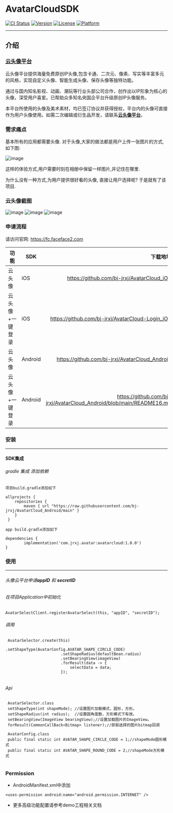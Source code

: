 # AvatarCloudSDK

[![CI Status](https://img.shields.io/travis/bj-jrxj/AvatarCloudSDK.svg?style=flat)](https://travis-ci.org/bj-jrxj/AvatarCloudSDK)
[![Version](https://img.shields.io/cocoapods/v/AvatarCloudSDK.svg?style=flat)](https://cocoapods.org/pods/AvatarCloudSDK)
[![License](https://img.shields.io/cocoapods/l/AvatarCloudSDK.svg?style=flat)](https://cocoapods.org/pods/AvatarCloudSDK)
[![Platform](https://img.shields.io/cocoapods/p/AvatarCloudSDK.svg?style=flat)](https://cocoapods.org/pods/AvatarCloudSDK)

---
## 介绍

### [云头像平台](https://fc.faceface2.com)

云头像平台提供海量免费原创IP头像,包含卡通、二次元、像素、写实等丰富多元的风格，实现自定义头像、智能生成头像、保存头像等独特功能。

通过与国内知名影视、动画、潮玩等行业头部公司合作，创作出以IP形象为核心的头像，深受用户喜爱。已帮助众多知名央国企平台升级原创IP头像服务。

本平台所使用的头像及美术素材，均已签订协议并获得授权，平台内的头像可直接作为用户头像使用。如需二次编辑或衍生品开发，请联系[**云头像平台**](https://fc.faceface2.com)。


### 需求痛点
基本所有的应用都需要头像.  对于头像,大家的做法都是用户上传一张图片的方式, 如下图:

![image](http://oss.faceface2.com/facecloud/pic/3ecaAa.jpeg)

这样的体验方式,用户需要时刻在相册中保留一样图片,并记住在哪里.

为什么没有一种方式,为用户提供很好看的头像, 直接让用户选择呢? 于是就有了该项目.

### 云头像截图
![image](http://oss.faceface2.com/facecloud/pic/6dd0f7fa-46f8-4782-9ac8-ce8d3fb49c82.png)
![image](http://oss.faceface2.com/facecloud/pic/34612097-e78e-49b1-9347-2a2018fc95fe.png)
![image](http://oss.faceface2.com/facecloud/pic/5ae8db45-e2b5-49aa-9199-2b9f91a6f4ec.png)

### 申请流程
 请访问官网: https://fc.faceface2.com



|功能|SDK|下载地址|集成指引|
|-|-|-------:|:------:|
|云头像|iOS|https://github.com/bj-jrxj/AvatarCloud_iOS|[集成](https://github.com/bj-jrxj/AvatarCloud_iOS)|
|云头像+一键登录|iOS|https://github.com/bj-jrxj/AvatarCloud-Login_iOS|[集成](https://github.com/bj-jrxj/AvatarCloud-Login_iOS)|
|云头像|Android|https://github.com/bj-jrxj/AvatarCloud_Android|gradle集成|
|云头像+一键登录|Android|https://github.com/bj-jrxj/AvatarCloud_Android/blob/main/README16.md|gradle集成|



### 安装

---


#### SDK集成

###### gradle 集成 添加依赖


```
项目build.gradle添加如下

allprojects {
 	repositories {
 		maven { url "https://raw.githubusercontent.com/bj-jrxj/AvatarCloud_Android/main" }
 	}
 }

```
```
app build.gradle添加如下

dependencies {
        implementation('com.jrxj.avatar:avatarcloud:1.0.0')
}

```
### 使用
---
###### 头像云平台申请**appID** 和 **secretID**

###### 在项目Application中初始化

```
AvatarSelectClient.registerAvatarSelect(this, "appID", "secretID");

```

###### 调用

```
 AvatarSelector.create(this)
                        .setShapeType(AvatarConfig.AVATAR_SHAPE_CIRCLE_CODE)
                        .setShapeRadius(defaultBean.radius)
                        .setBearingView(imageView)
                        .forResult(data -> {
                            selectData = data;
                        });


```
###### Api

```
 AvatarSelector.class
 setShapeType(int shapeMode); //设置图片加载模式，圆形，方形。
 setShapeRadius(int radius);  //设置圆角度数，方形模式下有效。
 setBearingView(ImageView bearingView);//设置加载图片的ImageView。
 forResult(CommonCallBack<Bitmap> listener);//获取选择的图片bitmap回调

 AvatarConfig.class
 public final static int AVATAR_SHAPE_CIRCLE_CODE = 1;//shapeMode圆形模式
 public final static int AVATAR_SHAPE_ROUND_CODE = 2;//shapeMode方形模式


```

### Permission
* AndroidManifest.xml中添加

```
<uses-permission android:name="android.permission.INTERNET" />
```

* 更多高级功能配置请参考demo工程相关文档




 




 























